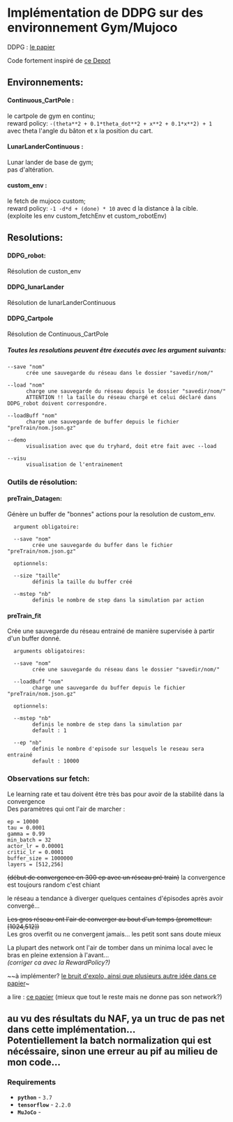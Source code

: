 # Implémentation de DDPG sur des environnement Gym/Mujoco

DDPG : [le papier](https://arxiv.org/pdf/1509.02971v2.pdf)   

Code fortement inspiré de [ce Depot](https://github.com/shivaverma/OpenAIGym/)

## Environnements:

#### Continuous_CartPole :
le cartpole de gym en continu;  
reward policy: `-(theta**2 + 0.1*theta_dot**2 + x**2 + 0.1*x**2) + 1`
avec theta l'angle du bâton et x la position du cart.  


#### LunarLanderContinuous :
Lunar lander de base de gym;  
pas d'altération.  


#### custom_env :
le fetch de mujoco custom;   
reward policy: `-1 -d*d + (done) * 10`
avec d la distance à la cible.  
(exploite les env custom_fetchEnv et custom_robotEnv)

## Resolutions:
#### DDPG_robot:
Résolution de custon_env  

#### DDPG_lunarLander
Résolution de lunarLanderContinuous  


#### DDPG_Cartpole
Résolution de Continuous_CartPole  

##### Toutes les resolutions peuvent être éxecutés avec les argument suivants:
```
--save "nom"  
      crée une sauvegarde du réseau dans le dossier "savedir/nom/"  

--load "nom"  
      charge une sauvegarde du réseau depuis le dossier "savedir/nom/"  
      ATTENTION !! la taille du réseau chargé et celui déclaré dans DDPG_robot doivent correspondre.  

--loadBuff "nom"  
      charge une sauvegarde de buffer depuis le fichier "preTrain/nom.json.gz"

--demo  
      visualisation avec que du tryhard, doit etre fait avec --load

--visu  
      visualisation de l'entrainement
```

### Outils de résolution:
#### preTrain_Datagen:
Génère un buffer de "bonnes" actions pour la resolution de custom_env.  


      argument obligatoire:

      --save "nom"  
            crée une sauvegarde du buffer dans le fichier "preTrain/nom.json.gz"  

      optionnels:  

      --size "taille"
            définis la taille du buffer créé

      --mstep "nb"
            definis le nombre de step dans la simulation par action

#### preTrain_fit
Crée une sauvegarde du réseau entrainé de manière supervisée à partir d'un buffer donné.  


      arguments obligatoires:

      --save "nom"  
            crée une sauvegarde du réseau dans le dossier "savedir/nom/"  

      --loadBuff "nom"  
            charge une sauvegarde du buffer depuis le fichier "preTrain/nom.json.gz"

      optionnels:

      --mstep "nb"
            definis le nombre de step dans la simulation par   
            default : 1

      --ep "nb"
            definis le nombre d'episode sur lesquels le reseau sera entrainé  
            default : 10000

### Observations sur fetch:
Le learning rate et tau doivent être très bas pour avoir de la stabilité dans la convergence  
Des paramètres qui ont l'air de marcher :  
```
ep = 10000
tau = 0.0001
gamma = 0.99
min_batch = 32
actor_lr = 0.00001
critic_lr = 0.0001
buffer_size = 1000000
layers = [512,256]
```
~~(début de convergence en 300 ep avec un réseau pré train)~~
la convergence est toujours random c'est chiant

le réseau a tendance à diverger quelques centaines d'épisodes après avoir convergé...

~~Les gros réseau ont l'air de converger au bout d'un temps (prometteur:[1024,512])~~  
Les gros overfit ou ne convergent jamais... les petit sont sans doute mieux

La plupart des network ont l'air de tomber dans un minima local avec le bras en pleine extension à l'avant...  
_(corriger ca avec la RewardPolicy?)_

~~à implémenter? [le bruit d'explo, ainsi que plusieurs autre idée dans ce papier](https://openreview.net/pdf?id=HyxnH64KwS)~

a lire : [ce papier](https://arxiv.org/pdf/1909.12397.pdf)
(mieux que tout le reste mais ne donne pas son network?)  

au vu des résultats du NAF, ya un truc de pas net dans cette implémentation...  
Potentiellement la batch normalization qui est nécéssaire, sinon une erreur au pif au milieu de mon code...
---
### Requirements

- **`python`** - `3.7`
- **`tensorflow`** -  `2.2.0`
- **`MuJoCo`** -
